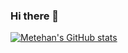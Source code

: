 ### Hi there 👋

<!--
**metehancekic/metehancekic** is a ✨ _special_ ✨ repository because its `README.md` (this file) appears on your GitHub profile.
-->

[![Metehan's GitHub stats](https://github-readme-stats.vercel.app/api?username=metehancekic)](https://github.com/anuraghazra/github-readme-stats)

